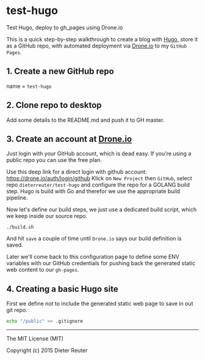 # test-hugo
Test Hugo, deploy to gh_pages using Drone.io

This is a quick step-by-step walkthrough to create a blog with [Hugo](http://gohugo.io), store it as a GitHub repo, with automated deployment via [Drone.io](https://drone.io) to my `GitHub Pages`.

## 1. Create a new GitHub repo
name = `test-hugo`

## 2. Clone repo to desktop
Add some details to the README.md and push it to GH master.

## 3. Create an account at [Drone.io](https://drone.io)
Just login with your GitHub account, which is dead easy. If you're using a public repo you can use the free plan.

Use this deep link for a direct login with github account: https://drone.io/auth/login/github
Klick on `New Project` then `GitHub`, select repo `dieterreuter/test-hugo` and configure the repo for a GOLANG build step. Hugo is build with Go and therefor we use the appropriate build pipeline.

Now let's define our build steps, we just use a dedicated build script, which we keep inside our source repo.
```
./build.sh
```
And hit `save` a couple of time until `Drone.io` says our build definition is saved.

Later we'll come back to this configuration page to define some ENV variables with our GitHub credentials for pushing back the generated static web content to our `gh-pages`.

## 4. Creating a basic Hugo site
First we define not to include the generated static web page to save in out git repo.
```bash
echo "/public" >> .gitignore
```


---

The MIT License (MIT)

Copyright (c) 2015 Dieter Reuter
